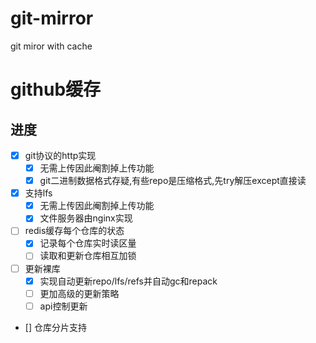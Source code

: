 # git-mirror
git miror with cache
# github缓存

## 进度

- [x] git协议的http实现
  - [x]  无需上传因此阉割掉上传功能
  - [x] git二进制数据格式存疑,有些repo是压缩格式,先try解压except直接读
- [x] 支持lfs
  - [x] 无需上传因此阉割掉上传功能  
  - [x] 文件服务器由nginx实现
- [ ] redis缓存每个仓库的状态
  - [x] 记录每个仓库实时读区量
  - [ ] 读取和更新仓库相互加锁
- [ ] 更新裸库
  - [x] 实现自动更新repo/lfs/refs并自动gc和repack
  - [ ] 更加高级的更新策略
  - [ ] api控制更新
- [] 仓库分片支持